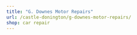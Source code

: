 ```yaml
---
title: "G. Downes Motor Repairs"
url: /castle-donington/g-downes-motor-repairs/
shop: car repair
---
```

